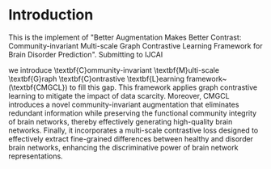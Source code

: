 # Introduction
This is the implement of "Better Augmentation Makes Better Contrast: Community-invariant Multi-scale Graph Contrastive Learning Framework for Brain Disorder Prediction". Submitting to IJCAI

we introduce \textbf{C}ommunity-invariant \textbf{M}ulti-scale \textbf{G}raph \textbf{C}ontrastive \textbf{L}earning framework~(\textbf{CMGCL}) to fill this gap. This framework applies graph contrastive learning to mitigate the impact of data scarcity. Moreover, CMGCL introduces a novel community-invariant augmentation that eliminates redundant information while preserving the functional community integrity of brain networks, thereby effectively generating high-quality brain networks. Finally, it incorporates a multi-scale contrastive loss designed to effectively extract fine-grained differences between healthy and disorder brain networks, enhancing the discriminative power of brain network representations.
